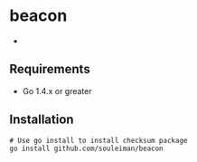 beacon
=========
-

Requirements
------------
* Go 1.4.x or greater

## Installation
    # Use go install to install checksum package
    go install github.com/souleiman/beacon

